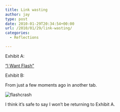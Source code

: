 ```yaml
---
title: Link wasting
author: jay
type: post
date: 2010-01-29T20:34:54+00:00
url: /2010/01/29/link-wasting/
categories:
  - Reflections

---
```

Exhibit A:

[“I Want Flash”][1]

Exhibit B:

From just a few moments ago in another tab.

![][2]

I think it’s safe to say I won’t be returning to Exhibit A.

 [1]: http://iwantflash.com/iwantflash-petition/
 [2]: https://cdn.rambleon.org/migrate/2010/01/flashcrash.png (flashcrash)